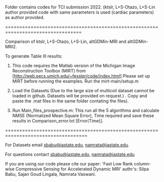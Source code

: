 Folder contains codes for TCI submission 2022. 
(ktslr, L+S-Otazo, L+S-Lin author provided code with same parameters is used (cardiac parameters) as author provided.

=================================================================================

Comparison of ktslr, L+S-Otazo, L+S-Lin, altGDMin-MRI and altGDMin-MRI2.

To generate Table III  results:
1. This code requires the Matlab version of the Michigan Image Reconstruction Toolbox (MIRT) from [http://web.eecs.umich.edu/~fessler/code/index.html]
Please set up MIRT before running the examples.
Run the mirt-main/setup.m

2. Load the Datasets (Due to the large size of multicoil dataset cannot be loaded in github. Datasets will be provided on request.) . Copy and paste the .mat files in the same folder contating the files).

3.  Run Main_files_prospective.m: This run all the 5 algorithms and calculate NMSE (Normalized Mean Square Error), Time required and save these results in Comparison_error.txt [Error(Time)].


===================================================================================

For Datasets email sbabu@iastate.edu, namrata@iastate.edu. 

For questions contact sbabu@iastate.edu, namrata@iastate.edu

If you are using our code please cite our paper: 'Fast Low Rank column-wise Compressive Sensing for Accelerated Dynamic MRI' authr's: Silpa Babu, Sajan Goud Lingala, Namrata Vaswani.



